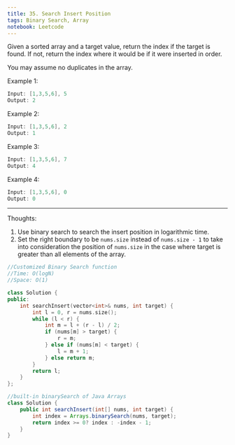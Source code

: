 ```yaml
---
title: 35. Search Insert Position
tags: Binary Search, Array
notebook: Leetcode
---
```


Given a sorted array and a target value, return the index if the target is found. If not, return the index where it would be if it were inserted in order.

You may assume no duplicates in the array.

Example 1:
```c++
Input: [1,3,5,6], 5
Output: 2
```
Example 2:
```c++
Input: [1,3,5,6], 2
Output: 1
```
Example 3:
```c++
Input: [1,3,5,6], 7
Output: 4
```
Example 4:
```c++
Input: [1,3,5,6], 0
Output: 0
```
----------
Thoughts:
1. Use binary search to search the insert position in logarithmic time.
2. Set the right boundary to be `nums.size` instead of `nums.size - 1` to take into consideration the position of `nums.size` in the case where target is greater than all elements of the array.

```c++
//Customized Binary Search function
//Time: O(logN)
//Space: O(1)

class Solution {
public:
    int searchInsert(vector<int>& nums, int target) {
        int l = 0, r = nums.size();
        while (l < r) {
            int m = l + (r - l) / 2;
            if (nums[m] > target) {
                r = m;
            } else if (nums[m] < target) {
                l = m + 1;
            } else return m;
        }
        return l;
    }
};
```

```Java
//built-in binarySearch of Java Arrays
class Solution {
    public int searchInsert(int[] nums, int target) {
        int index = Arrays.binarySearch(nums, target);
        return index >= 0? index : -index - 1;
    }
}
```